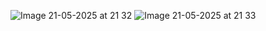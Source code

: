 ![Image 21-05-2025 at 21 32](https://github.com/user-attachments/assets/41e8d29d-7b65-469f-8a32-468134d453f8)
![Image 21-05-2025 at 21 33](https://github.com/user-attachments/assets/0f966b21-6a1c-47b2-a02c-8f31f8aae3f0)
